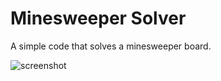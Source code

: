 # Minesweeper Solver
A simple code that solves a minesweeper board.

![screenshot](imageFolder/screenshot.png)
